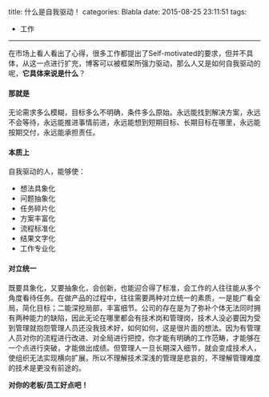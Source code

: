 title: 什么是自我驱动！
categories: Blabla
date: 2015-08-25 23:11:51
tags: 
- 工作
---
在市场上看人看出了心得，很多工作都提出了Self-motivated的要求，但并不具体，从这一点进行扩充，博客可以被框架所强力驱动，那么人又是如何自我驱动的呢，**它具体来说是什么**？

#### 那就是

无论需求多么模糊，目标多么不明确，条件多么原始。永远能找到解决方案，永远不会等待，永远能推进事情前进，永远能想到短期目标、长期目标在哪里，永远能按期交付，永远能承担责任。

#### 本质上

自我驱动的人，能够使：
* 想法具象化
* 问题抽象化
* 任务碎片化
* 方案丰富化
* 流程标准化
* 结果文字化
* 工作专业化

#### 对立统一

既要具象化，又要抽象化，会创新，也能迎合得了标准，会工作的人往往能从多个角度看待任务。在做产品的过程中，往往需要两种对立统一的素质，一是能广看全局，简化目标；二能深挖局部，丰富细节。公司的存在是为了弥补个体无法同时拥有两种能力的缺陷，因此无论在哪里都会有技术岗和管理岗，技术人没必要因为受到管理就抱怨管理人员还没我技术好，如何如何，这是很片面的想法。因为有管理人员对你的流程进行改进、对全局进行把控，你才能有明确的工作范畴，才能够在一个点进行突破，才能做出成绩。但管理人一旦长期深入细节，就会变成技术人，使组织无法实现横向扩展。所以不理解技术深浅的管理是悲哀的，不理解管理难度的技术是更没有前途的。

**对你的老板/员工好点吧！**